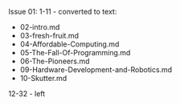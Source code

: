 Issue 01:
1-11 - converted to text:

* 02-intro.md
* 03-fresh-fruit.md
* 04-Affordable-Computing.md
* 05-The-Fall-Of-Programming.md
* 06-The-Pioneers.md
* 09-Hardware-Development-and-Robotics.md
* 10-Skutter.md

12-32 - left
